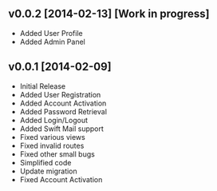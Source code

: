 v0.0.2 [2014-02-13] [Work in progress]
-------------------------------------

- Added User Profile
- Added Admin Panel

v0.0.1 [2014-02-09]
-------------------

- Initial Release
- Added User Registration
- Added Account Activation
- Added Password Retrieval
- Added Login/Logout
- Added Swift Mail support
- Fixed various views
- Fixed invalid routes
- Fixed other small bugs
- Simplified code
- Update migration
- Fixed Account Activation
